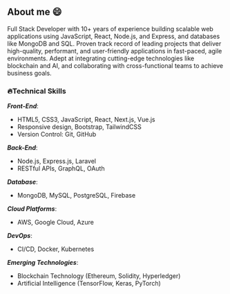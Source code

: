 ## About me 😄

Full Stack Developer with 10+ years of experience building scalable web applications using JavaScript, React, Node.js, and Express, and databases like MongoDB and SQL. Proven track record of leading projects that deliver high-quality, performant, and user-friendly applications in fast-paced, agile environments. Adept at integrating cutting-edge technologies like blockchain and AI, and collaborating with cross-functional teams to achieve business goals.

### 🔥Technical Skills
_**Front-End**_:
- HTML5, CSS3, JavaScript, React, Next.js, Vue.js
- Responsive design, Bootstrap, TailwindCSS
- Version Control: Git, GitHub
  
_**Back-End**_:
- Node.js, Express.js, Laravel
- RESTful APIs, GraphQL, OAuth
  
_**Database**_:
- MongoDB, MySQL, PostgreSQL, Firebase
  
_**Cloud Platforms**_:
- AWS, Google Cloud, Azure
  
_**DevOps**_:
- CI/CD, Docker, Kubernetes
  
_**Emerging Technologies**_:
- Blockchain Technology (Ethereum, Solidity, Hyperledger)
- Artificial Intelligence (TensorFlow, Keras, PyTorch)

